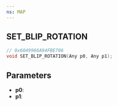 ```yaml
---
ns: MAP
---
```

## SET_BLIP_ROTATION

```c
// 0x6049966A94FBE706
void SET_BLIP_ROTATION(Any p0, Any p1);
```

## Parameters
* **p0**:
* **p1**:
